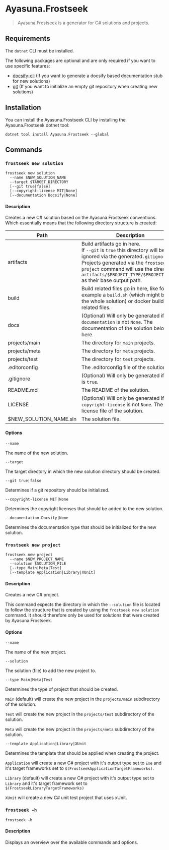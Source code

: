 # Ayasuna.Frostseek

> Ayasuna.Frostseek is a generator for C# solutions and projects.

## Requirements

The `dotnet` CLI must be installed.

The following packages are optional and are only required if you want to use specific features:

- [docsify-cli](https://docsify.js.org/#/) (If you want to generate a docsify based
  documentation stub for new solutions)
- [git](https://git-scm.com) (If you want to initialize an empty git repository when creating new solutions)

## Installation

You can install the Ayasuna.Frostseek CLI by installing the Ayasuna.Frostseek dotnet tool:

```
dotnet tool install Ayasuna.Frostseek --global
```

## Commands

### `frostseek new solution`

```
frostseek new solution 
  --name $NEW_SOLUTION_NAME 
  --target $TARGET_DIRECTORY 
  [--git true|false]
  [--copyright-license MIT|None]
  [--documentation Docsify|None]
```

#### Description

Creates a new C# solution based on the Ayasuna.Frostseek conventions.
Which essentially means that the following directory structure is created:

| Path                   | Description                                                                                                                                                                                                                                                                            |
|------------------------|----------------------------------------------------------------------------------------------------------------------------------------------------------------------------------------------------------------------------------------------------------------------------------------|
| artifacts              | Build artifacts go in here. <br/> If `--git` is `true` this directory will be ignored via the  generated`.gitignore` file. <br/> Projects generated via the `frostseek new project` command will use the directory `artifacts/$PROJECT_TYPE/$PROJECT_NAME/` as their base output path. | 
| build                  | Build related files go in here, like for example a `build.sh` (which might build the whole solution) or docker build related files.                                                                                                                                                    | 
| docs                   | (Optional) Will only be generated if `--documentation` is not `None`. The documentation of the solution belongs in here.                                                                                                                                                               | 
| projects/main          | The directory for `main` projects.                                                                                                                                                                                                                                                     | 
| projects/meta          | The directory for `meta` projects.                                                                                                                                                                                                                                                     |
| projects/test          | The directory for `test` projects.                                                                                                                                                                                                                                                     |   
| .editorconfig          | The .editorconfig file of the solution.                                                                                                                                                                                                                                                | 
| .gitignore             | (Optional) Will only be generated if `--git` is `true`.                                                                                                                                                                                                                                | 
| README.md              | The README of the solution.                                                                                                                                                                                                                                                            | 
| LICENSE                | (Optional) Will only be generated if `--copyright-license` is not `None`. The license file of the solution.                                                                                                                                                                            | 
| $NEW_SOLUTION_NAME.sln | The solution file.                                                                                                                                                                                                                                                                     | 

#### Options

`--name`

The name of the new solution.

`--target`

The target directory in which the new solution directory should be created.

`--git true|false`

Determines if a git repository should be initialized.

`--copyright-license MIT|None`

Determines the copyright licenses that should be added to the new solution.

`--documentation Docsify|None`

Determines the documentation type that should be initialized for the new solution.

### `frostseek new project`

```
frostseek new project 
  --name $NEW_PROJECT_NAME 
  --solution $SOLUTION_FILE
  [--type Main|Meta|Test]
  [--template Application|Library|XUnit]
```

#### Description

Creates a new C# project.

This command expects the directory in which the `--solution` file is located to follow the structure that is created by
using the `frostseek new solution` command.
It should therefore only be used for solutions that were created by Ayasuna.Frostseek.

#### Options

`--name`

The name of the new project.

`--solution`

The solution (file) to add the new project to.

`--type Main|Meta|Test`

Determines the type of project that should be created.

`Main` (default) will create the new project in the `projects/main` subdirectory of the solution.

`Test` will create the new project in the `projects/test` subdirectory of the solution.

`Meta` will create the new project in the `projects/meta` subdirectory of the solution.

`--template Application|Library|XUnit`

Determines the template that should be applied when creating the project.

`Application` will create a new C# project with it's output type set to `Exe` and it's target frameworks set
to `$(FrostseekApplicationTargetFrameworks)`.

`Library` (default) will create a new C# project with it's output type set to `Library` and it's target framework set
to `$(FrostseekLibraryTargetFrameworks)`

`XUnit` will create a new C# unit test project that uses xUnit.

### `frostseek -h`

```
frostseek -h
```

#### Description

Displays an overview over the available commands and options.
